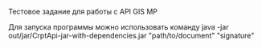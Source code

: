 Тестовое задание для работы с API GIS MP

Для запуска программы можно использовать команду 
java -jar out/jar/CrptApi-jar-with-dependencies.jar  "path/to/document" "signature"

